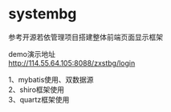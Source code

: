 # systembg

参考开源若依管理项目搭建整体前端页面显示框架  

demo演示地址  
http://114.55.64.105:8088/zxstbg/login

1、mybatis使用、双数据源  
2、shiro框架使用  
3、quartz框架使用